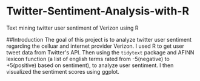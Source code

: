 # Twitter-Sentiment-Analysis-with-R
Text mining twitter user sentiment of Verizon using R

##Introduction
The goal of this project is to analyze twitter user sentiment regarding the celluar and internet provider Verizon. I used R to get user tweet data from Twitter's API. Then using the `tidytext` package and AFINN lexicon function (a list of english terms rated from -5(negative) to +5(positive) based on sentiment), to analyze user sentiment. I then visualized the sentiment scores using ggplot. 

